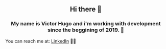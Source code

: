 ### <h2 align="center"> Hi there 👋 </h2>

<h3 align="center">My name is Victor Hugo and i'm working with development since the beggining of 2019. 🚀</h3>

You can reach me at: [LinkedIn](https://www.linkedin.com/in/victor-hugo-ferreira-915788169/) 👨💼
